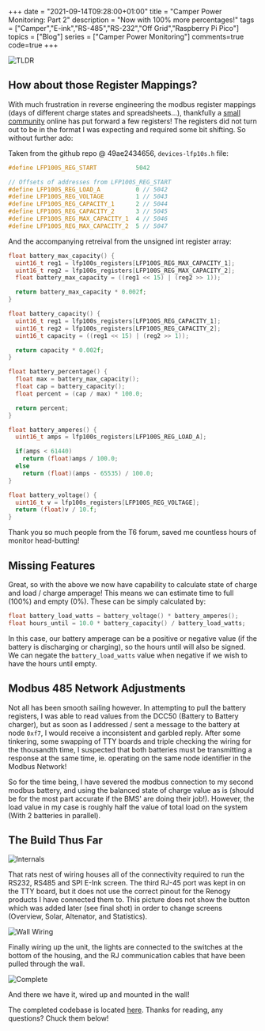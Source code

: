 +++
date = "2021-09-14T09:28:00+01:00"
title = "Camper Power Monitoring: Part 2"
description = "Now with 100% more percentages!"
tags = ["Camper","E-ink","RS-485","RS-232","Off Grid","Raspberry Pi Pico"]
topics = ["Blog"]
series = ["Camper Power Monitoring"]
comments=true
code=true
+++

![TLDR](https://i.imgur.com/SKgbyjd.jpg)

## How about those Register Mappings?

With much frustration in reverse engineering the modbus register mappings (days of different charge states and spreadsheets...), thankfully a [small community](https://www.t6forum.com/threads/renogy-dcc50s-display.18572/page-8) online has put forward a few registers! The registers did not turn out to be in the format I was expecting and required some bit shifting. So without further ado:

Taken from the github repo @ 49ae2434656, `devices-lfp10s.h` file:

```c
#define LFP100S_REG_START           5042

// Offsets of addresses from LFP100S_REG_START
#define LFP100S_REG_LOAD_A          0 // 5042
#define LFP100S_REG_VOLTAGE         1 // 5043
#define LFP100S_REG_CAPACITY_1      2 // 5044
#define LFP100S_REG_CAPACITY_2      3 // 5045
#define LFP100S_REG_MAX_CAPACITY_1  4 // 5046
#define LFP100S_REG_MAX_CAPACITY_2  5 // 5047
```

And the accompanying retreival from the unsigned int register array:

```c
float battery_max_capacity() {
  uint16_t reg1 = lfp100s_registers[LFP100S_REG_MAX_CAPACITY_1];
  uint16_t reg2 = lfp100s_registers[LFP100S_REG_MAX_CAPACITY_2];
  float battery_max_capacity = ((reg1 << 15) | (reg2 >> 1));

  return battery_max_capacity * 0.002f;
}

float battery_capacity() {
  uint16_t reg1 = lfp100s_registers[LFP100S_REG_CAPACITY_1];
  uint16_t reg2 = lfp100s_registers[LFP100S_REG_CAPACITY_2];
  uint16_t capacity = ((reg1 << 15) | (reg2 >> 1));

  return capacity * 0.002f;
}

float battery_percentage() {
  float max = battery_max_capacity();
  float cap = battery_capacity();
  float percent = (cap / max) * 100.0;

  return percent;
}

float battery_amperes() {
  uint16_t amps = lfp100s_registers[LFP100S_REG_LOAD_A];

  if(amps < 61440)
    return (float)amps / 100.0;
  else
    return (float)(amps - 65535) / 100.0;
}

float battery_voltage() {
  uint16_t v = lfp100s_registers[LFP100S_REG_VOLTAGE];
  return (float)v / 10.f;
}
```

Thank you so much people from the T6 forum, saved me countless hours of monitor head-butting!

## Missing Features

Great, so with the above we now have capability to calculate state of charge and load / charge amperage! This means we can estimate time to full (100%) and empty (0%). These can be simply calculated by:

```c
float battery_load_watts = battery_voltage() * battery_amperes();
float hours_until = 10.0 * battery_capacity() / battery_load_watts;
```

In this case, our battery amperage can be a positive or negative value (if the battery is discharging or charging), so the hours until will also be signed. We can negate the `battery_load_watts` value when negative if we wish to have the hours until empty.

## Modbus 485 Network Adjustments

Not all has been smooth sailing however. In attempting to pull the battery registers, I was able to read values from the DCC50 (Battery to Battery charger), but as soon as I addressed / sent a message to the battery at node `0xf7`, I would receive a inconsistent and garbled reply. After some tinkering, some swapping of TTY boards and triple checking the wiring for the thousandth time, I suspected that both batteries must be transmitting a response at the same time, ie. operating on the same node identifier in the Modbus Network! 

So for the time being, I have severed the modbus connection to my second modbus battery, and using the balanced state of charge value as is (should be for the most part accurate if the BMS' are doing their job!). However, the load value in my case is roughly half the value of total load on the system (With 2 batteries in parallel).

## The Build Thus Far

![Internals](https://i.imgur.com/NzIzG2X.jpg)

That rats nest of wiring houses all of the connectivity required to run the RS232, RS485 and SPI E-Ink screen. The third RJ-45 port was kept in on the TTY board, but it does not use the correct pinout for the Renogy products I have connected them to. This picture does not show the button which was added later (see final shot) in order to change screens (Overview, Solar, Altenator, and Statistics).

![Wall Wiring](https://i.imgur.com/hSsZLnu.jpg)

Finally wiring up the unit, the lights are connected to the switches at the bottom of the housing, and the RJ communication cables that have been pulled through the wall.

![Complete](https://i.imgur.com/mnZjO5X.jpg)

And there we have it, wired up and mounted in the wall!

The completed codebase is located [here](https://github.com/Tiggilyboo/vanny-hub). 
Thanks for reading, any questions? Chuck them below!
